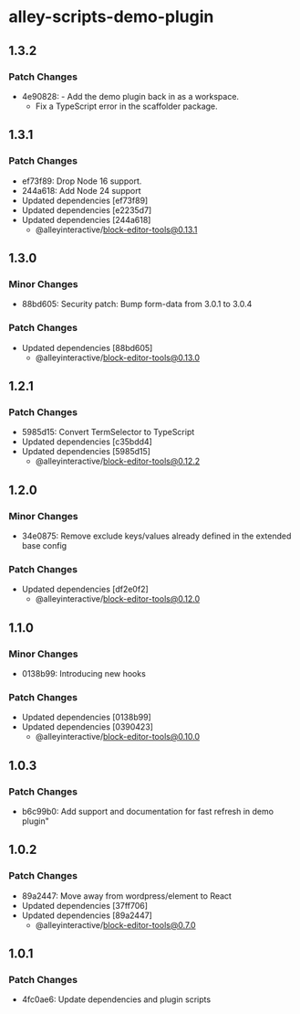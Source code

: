 # alley-scripts-demo-plugin

## 1.3.2

### Patch Changes

- 4e90828: - Add the demo plugin back in as a workspace.
  - Fix a TypeScript error in the scaffolder package.

## 1.3.1

### Patch Changes

- ef73f89: Drop Node 16 support.
- 244a618: Add Node 24 support
- Updated dependencies [ef73f89]
- Updated dependencies [e2235d7]
- Updated dependencies [244a618]
  - @alleyinteractive/block-editor-tools@0.13.1

## 1.3.0

### Minor Changes

- 88bd605: Security patch: Bump form-data from 3.0.1 to 3.0.4

### Patch Changes

- Updated dependencies [88bd605]
  - @alleyinteractive/block-editor-tools@0.13.0

## 1.2.1

### Patch Changes

- 5985d15: Convert TermSelector to TypeScript
- Updated dependencies [c35bdd4]
- Updated dependencies [5985d15]
  - @alleyinteractive/block-editor-tools@0.12.2

## 1.2.0

### Minor Changes

- 34e0875: Remove exclude keys/values already defined in the extended base config

### Patch Changes

- Updated dependencies [df2e0f2]
  - @alleyinteractive/block-editor-tools@0.12.0

## 1.1.0

### Minor Changes

- 0138b99: Introducing new hooks

### Patch Changes

- Updated dependencies [0138b99]
- Updated dependencies [0390423]
  - @alleyinteractive/block-editor-tools@0.10.0

## 1.0.3

### Patch Changes

- b6c99b0: Add support and documentation for fast refresh in demo plugin"

## 1.0.2

### Patch Changes

- 89a2447: Move away from wordpress/element to React
- Updated dependencies [37ff706]
- Updated dependencies [89a2447]
  - @alleyinteractive/block-editor-tools@0.7.0

## 1.0.1

### Patch Changes

- 4fc0ae6: Update dependencies and plugin scripts
